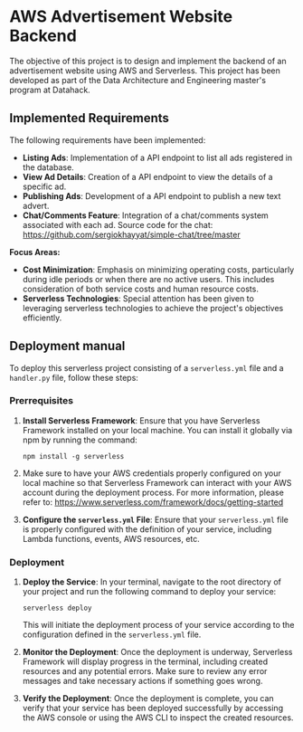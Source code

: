 # AWS Advertisement Website Backend

The objective of this project is to design and implement the backend of an advertisement website using AWS and Serverless. This project has been developed as part of the Data Architecture and Engineering master's program at Datahack. 

## Implemented Requirements

The following requirements have been implemented:

- **Listing Ads**: Implementation of a API endpoint to list all ads registered in the database.
- **View Ad Details**: Creation of a API endpoint to view the details of a specific ad.
- **Publishing Ads**: Development of a API endpoint to publish a new text advert.
- **Chat/Comments Feature**: Integration of a chat/comments system associated with each ad. Source code for the chat: https://github.com/sergiokhayyat/simple-chat/tree/master

**Focus Areas:**

- **Cost Minimization**: Emphasis on minimizing operating costs, particularly during idle periods or when there are no active users. This includes consideration of both service costs and human resource costs.
- **Serverless Technologies**: Special attention has been given to leveraging serverless technologies to achieve the project's objectives efficiently.

## Deployment manual

To deploy this serverless project consisting of a `serverless.yml` file and a `handler.py` file, follow these steps:

### Prerrequisites

1. **Install Serverless Framework**: Ensure that you have Serverless Framework installed on your local machine. You can install it globally via npm by running the command:
   ```
   npm install -g serverless
   ```

2. Make sure to have your AWS credentials properly configured on your local machine so that Serverless Framework can interact with your AWS account during the deployment process. For more information, please refer to: https://www.serverless.com/framework/docs/getting-started

3. **Configure the `serverless.yml` File**: Ensure that your `serverless.yml` file is properly configured with the definition of your service, including Lambda functions, events, AWS resources, etc.

### Deployment

1. **Deploy the Service**: In your terminal, navigate to the root directory of your project and run the following command to deploy your service:
   ```
   serverless deploy
   ```

   This will initiate the deployment process of your service according to the configuration defined in the `serverless.yml` file.

2. **Monitor the Deployment**: Once the deployment is underway, Serverless Framework will display progress in the terminal, including created resources and any potential errors. Make sure to review any error messages and take necessary actions if something goes wrong.

3. **Verify the Deployment**: Once the deployment is complete, you can verify that your service has been deployed successfully by accessing the AWS console or using the AWS CLI to inspect the created resources.

